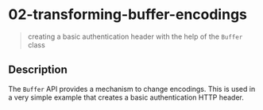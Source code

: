 # 02-transforming-buffer-encodings
> creating a basic authentication header with the help of the `Buffer` class

## Description
The `Buffer` API provides a mechanism to change encodings. This is used in a very simple example that creates a basic authentication HTTP header.
